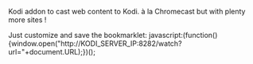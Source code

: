 Kodi addon to cast web content to Kodi.
à la Chromecast but with plenty more sites !

Just customize and save the bookmarklet:
javascript:(function(){window.open("http://KODI_SERVER_IP:8282/watch?url="+document.URL);})();
